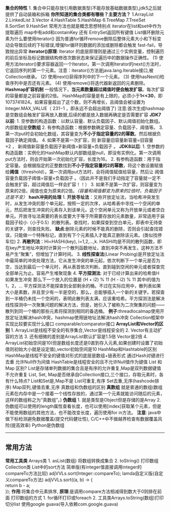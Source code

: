 **集合的特性**
	1. 集合中只能存放引用数据类型(不能存放基础数据类型),jdk5之后就提供了自动装箱和拆箱
**你所知道的集合类都有哪些？主要方法？**
	1.ArrayList 2.LinkedList 3.Vector 
	4.HashTable 5.HashMap 6.TreeMap
	 7.TreeSet 8.SortSet 9.HashSet
	 常用方法也就是概念思想特别点  iterator在list和set中作为提取遍历
	 map中有add和containKey 还有 EntrySet返回所有键值
List循环删除元素为什么要使用iterator()
	因为普通for循环remove删除后整体元素大小和下标变动会导致后续的下标错误,增强for循环则数据的添加或删除都会触发 fast-fail，导致抛出异常
	**iterator()原理**:
	Iterator 的底层原理则是通过三个实例变量，控制遍历的前后坐标及标记数据结构修改次数状态来保证遍历中的数据操作正确性。
	(1) 使用方法iterator()要求容器返回一个Iterator。第一次调用Iterator的next()方法时，它返回序列的第一个元素。注意：iterator()方法是java.lang.Iterable接口,被Collection继承。
	(2) 使用next()获得序列中的下一个元素。
	(3) 使用hasNext()检查序列中是否还有元素。
	(4) 使用remove()将迭代器新返回的元素删除。
**Hashmap扩容机制**
	一般情况下，**当元素数量超过阈值时便会触发扩容**。每次扩容的容量都是之前容量的2倍。
	HashMap的容量是有上限的，必须小于**1<<30**，即1073741824。如果容量超出了这个数，则不再增长，且阈值会被设置为Integer.MAX_VALUE（ 231−1 ，即永远不会超出阈值了)
	注意:首次生成hashmap是空数组会触发扩容再放入数据,后续的都是放入数据再确定是否需要扩容
	**JDK7以前**:
		1. 空参数的构造函数：以默认容量、默认负载因子、默认阈值初始化数组。内部数组是**空数组**
		2. 有参构造函数：根据参数确定容量、负载因子、阈值等。
		3. 第一次put时会初始化数组，其容量变为**不小于指定容量的2的幂数**。然后根据负载因子确定阈值。
		4. 如果不是第一次扩容，则 新容量旧容量新容量=旧容量×2 ， 新阈值新容量负载因子新阈值=新容量×负载因子 。
	**JDK8以后**:
		1. 空参数的构造函数：实例化的HashMap默认内部数组是null，即没有实例化。第一次调用put方法时，则会开始第一次初始化扩容，长度为16。
		2. 有参构造函数：用于指定容量。会根据指定的正整数找到**不小于指定容量的2的幂数**，将这个数设置赋值给**阈值**（threshold）。第一次调用put方法时，会将阈值赋值给容量，然后让 阈值容量负载因子阈值=容量×负载因子 。（因此并不是我们手动指定了容量就一定不会触发扩容，超过阈值后一样会扩容！！）
		3. 如果不是第一次扩容，则容量变为原来的2倍，阈值也变为原来的2倍。_（容量和阈值都变为原来的2倍时，负载因子还是不变）_
**hash冲突的处理**
	1. **开放寻址法**：又称开放定址法，当哈希冲突发生时，从发生冲突的那个单元起，按照一定的次序，从哈希表中寻找一个空闲的单元，然后把发生冲突的元素存入到该单元。这个空闲单元又称为开放单元或者空白单元。开放寻址法需要的表长度要大于等于所需要存放的元素数量，非常适用于装载因子较小（小于0.5）的散列表。查找时，如果探查到空白单元，即表中无待查的关键字，则查找失败。
		**缺点**:删除元素的时候不能真的删除，否则会引起查找错误，只能做一个特殊标记，直到有下个元素插入才能真正删除该元素。(类似找停车位)
	2. **再散列法**：Hi=HASHi(key), i=1,2,…,k. HASHi均是不同的散列函数，即在key产生地址冲突时计算另一个散列函数地址，直到冲突不再发生，这种方法不易产生“聚集”，但增加了计算时间。
	3. **线性探查法**(Linear Probing)是开放定址法中最简单的冲突处理方法，它从发生冲突的单元起，依次判断下一个单元是否为空，当达到最后一个单元时，再从表首依次判断。直到碰到空闲的单元或者探查完全部单元为止。容易产生堆聚现象
	4. **平方探测法**: 对于已经计算出来的哈希值H 如果发生冲突 那么下一个放入的位置是 (H + i2) % 11 (H - i2) % 11 其中i的值为1，2，...
		平方探测法不能探查到全部剩余的桶。不过在实际应用中，散列表如果大小是素数，并且至少有一半是空的，那么，总能够插入一个新的关键字。若探查到一半桶仍未找一个空闲的，表明此散列表太满，应该重哈希。平方探测法是解决线性探测中一次聚集问题的解决方法，但是，她引入了被称为二次聚集的问题——散列到同一个桶的那些元素将探测到相同的备选桶。
	**例子**:threadlocalmap使用开放定址法解决hash冲突，hashmap使用链地址法解决hash冲突
Collection框架中实现比较要实现什么接口
	comparable/comparator接口
**ArrayList和Vector的区别**
	1. ArrayList是线程不安全的有序集合,Vector是线程安全的
	2. Vector有主动扩容的方法
	3. 还有细微的差别是ArrayList默认扩容是1.5倍 Vector是2倍
	4. ArrayList初始空间是10(但是数组长度还是0直到存入元素,如果创建时设置了初始值则初始大小就是设定值),vector初始空间是10
HashMap和Hashtable的区别
	HashMap是线程不安全的键值对形式的底层是数组+链表形式 通过Hash对键进行去重 允许Null作为间值
	HashTable是线程安全的且不允许Null值作为键值
List 和 Map 区别?
	List是存储单列数据的集合且是有序的允许重复,Map是双列数据键值不允许重复
List, Set, Map是否继承自Collection接口,三个接口，存取元素时，各有什么特点?
	List和Set是,Map不是
	List可重复,有序   Set去重,无序(hashcode排序)  Map双列,键值去重,无序
真数组和伪数组的区别
	**真数组**
		就是普通的数组(数组元素在内存中是一个接着一个线性存放的，通过第一个元素就能访问随后的元素，这样的数组称之为“真数组”。)
	**伪数组**
		1. 就是类型是Object但是存储的是Array
		2. 伪数组可以使用的length属性查看长度，也可以使用[index]获取某个元素，但是不能使用数组的其他方法，也不能改变长度，遍历使用for in方法。
	**注意**:
		java中做下标检测避免数据覆盖(提交代码健壮性),
		C/C++中不做越界检查有数据覆盖风险(提高效率)
		Python是伪数组

---
## **常用方法**
**常用工具类**
	Arrays类
		1. asList(数组)  将数组转换成集合
		2. toString() 打印数组
	Collection类
List中的sort方法
	简单版(有integer值直接调用integer的compareTo方法比较)
		adjVVLs.sort(Integer::compareTo); 
	lamda自定义版(自定义compareTo方法)
		adjVVLs.sort((a, b) -> {  
	    return b - a;  
		});
	**作用**:将集合中元素排序,
	**原理**:是调用compare方法相减得到数大于0则排在前面
打印数组的方式
	1. for循环打印或foreach
	2. 工具类Arrays.toString(数组)打印
切分list
	使用google guava(导入依赖com.google.guava)











